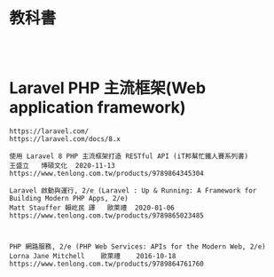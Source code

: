 # 教科書
```


```

```

```
# Laravel PHP 主流框架(Web application framework)
```
https://laravel.com/
https://laravel.com/docs/8.x
```
```
使用 Laravel 8 PHP 主流框架打造 RESTful API (iT邦幫忙鐵人賽系列書)
王盛立   博碩文化  2020-11-13
https://www.tenlong.com.tw/products/9789864345304
```

```
Laravel 啟動與運行, 2/e (Laravel : Up & Running: A Framework for Building Modern PHP Apps, 2/e)
Matt Stauffer 賴屹民 譯   歐萊禮  2020-01-06
https://www.tenlong.com.tw/products/9789865023485
```

#
```
PHP 網路服務, 2/e (PHP Web Services: APIs for the Modern Web, 2/e)
Lorna Jane Mitchell    歐萊禮    2016-10-18
https://www.tenlong.com.tw/products/9789864761760
```
